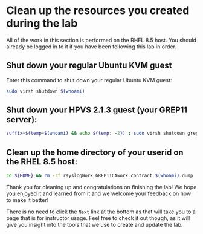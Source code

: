 # Clean up the resources you created during the lab

All of the work in this section is performed on the RHEL 8.5 host.  You should already be logged in to it if you have been following this lab in order.

## Shut down your regular Ubuntu KVM guest

Enter this command to shut down your regular Ubuntu KVM guest:

   ``` bash
   sudo virsh shutdown $(whoami)
   ```

## Shut down your HPVS 2.1.3 guest (your GREP11 server):

   ``` bash
   suffix=$(temp=$(whoami) && echo ${temp: -2}) ; sudo virsh shutdown grep11se${suffix} 
   ```

## Clean up the home directory of your userid on the RHEL 8.5 host:

   ``` bash 
   cd ${HOME} && rm -rf rsyslogWork GREP11CAwork contract $(whoami).dump
   ```

Thank you for cleaning up and congratulations on finishing the lab!  We hope you enjoyed it and learned from it and we welcome your feedback on how to make it better!

There is no need to click the `Next` link at the bottom as that will take you to a page that is for instructor usage.  Feel free to check it out though, as it will give you insight into the tools that we use to create and update the lab. 

